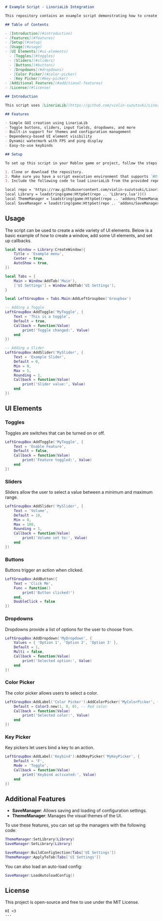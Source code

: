 ```markdown
# Example Script - LinoriaLib Integration

This repository contains an example script demonstrating how to create a simple and customizable GUI using **LinoriaLib**. The script showcases how to integrate elements such as toggles, sliders, dropdowns, buttons, and more.

## Table of Contents

- [Introduction](#introduction)
- [Features](#features)
- [Setup](#setup)
- [Usage](#usage)
- [UI Elements](#ui-elements)
  - [Toggles](#toggles)
  - [Sliders](#sliders)
  - [Buttons](#buttons)
  - [Dropdowns](#dropdowns)
  - [Color Picker](#color-picker)
  - [Key Picker](#key-picker)
- [Additional Features](#additional-features)
- [License](#license)

## Introduction

This script uses [LinoriaLib](https://github.com/violin-suzutsuki/LinoriaLib) to create a user-friendly and modular GUI for Roblox scripts. You can easily customize and extend the functionality by modifying the provided code.

## Features

- Simple GUI creation using LinoriaLib
- Toggle buttons, sliders, input fields, dropdowns, and more
- Built-in support for themes and configuration management
- Dependency-based UI element visibility
- Dynamic watermark with FPS and ping display
- Easy-to-use keybinds

## Setup

To set up this script in your Roblox game or project, follow the steps below:

1. Clone or download the repository.
2. Make sure you have a script execution environment that supports `HttpGet` for loading remote libraries.
3. Include the following code to load LinoriaLib from the provided repository URL.

local repo = 'https://raw.githubusercontent.com/violin-suzutsuki/LinoriaLib/main/'
local Library = loadstring(game:HttpGet(repo .. 'Library.lua'))()
local ThemeManager = loadstring(game:HttpGet(repo .. 'addons/ThemeManager.lua'))()
local SaveManager = loadstring(game:HttpGet(repo .. 'addons/SaveManager.lua'))()
```

## Usage

The script can be used to create a wide variety of UI elements. Below is a basic example of how to create a window, add some UI elements, and set up callbacks.

```lua
local Window = Library:CreateWindow({
    Title = 'Example menu',
    Center = true,
    AutoShow = true,
})

local Tabs = {
    Main = Window:AddTab('Main'),
    ['UI Settings'] = Window:AddTab('UI Settings'),
}

local LeftGroupBox = Tabs.Main:AddLeftGroupbox('Groupbox')

-- Adding a Toggle
LeftGroupBox:AddToggle('MyToggle', {
    Text = 'This is a toggle',
    Default = true,
    Callback = function(Value)
        print('Toggle changed:', Value)
    end
})

-- Adding a Slider
LeftGroupBox:AddSlider('MySlider', {
    Text = 'Example Slider',
    Default = 0,
    Min = 0,
    Max = 5,
    Rounding = 1,
    Callback = function(Value)
        print('Slider value:', Value)
    end
})
```

## UI Elements

### Toggles

Toggles are switches that can be turned on or off.

```lua
LeftGroupBox:AddToggle('MyToggle', {
    Text = 'Enable Feature',
    Default = false,
    Callback = function(Value)
        print('Feature toggled:', Value)
    end
})
```

### Sliders

Sliders allow the user to select a value between a minimum and maximum range.

```lua
LeftGroupBox:AddSlider('MySlider', {
    Text = 'Volume',
    Default = 10,
    Min = 0,
    Max = 100,
    Rounding = 1,
    Callback = function(Value)
        print('Volume set to:', Value)
    end
})
```

### Buttons

Buttons trigger an action when clicked.

```lua
LeftGroupBox:AddButton({
    Text = 'Click Me',
    Func = function()
        print('Button clicked!')
    end,
    DoubleClick = false
})
```

### Dropdowns

Dropdowns provide a list of options for the user to choose from.

```lua
LeftGroupBox:AddDropdown('MyDropdown', {
    Values = { 'Option 1', 'Option 2', 'Option 3' },
    Default = 1,
    Multi = false,
    Callback = function(Value)
        print('Selected option:', Value)
    end
})
```

### Color Picker

The color picker allows users to select a color.

```lua
LeftGroupBox:AddLabel('Color Picker'):AddColorPicker('MyColorPicker', {
    Default = Color3.new(1, 0, 0), -- Red color
    Callback = function(Value)
        print('Selected color:', Value)
    end
})
```

### Key Picker

Key pickers let users bind a key to an action.

```lua
LeftGroupBox:AddLabel('Keybind'):AddKeyPicker('MyKeyPicker', {
    Default = 'F',
    Mode = 'Toggle',
    Callback = function(Value)
        print('Keybind activated:', Value)
    end
})
```

## Additional Features

- **SaveManager**: Allows saving and loading of configuration settings.
- **ThemeManager**: Manages the visual themes of the UI.

To use these features, you can set up the managers with the following code:

```lua
ThemeManager:SetLibrary(Library)
SaveManager:SetLibrary(Library)

SaveManager:BuildConfigSection(Tabs['UI Settings'])
ThemeManager:ApplyToTab(Tabs['UI Settings'])
```

You can also load an auto-load config:

```lua
SaveManager:LoadAutoloadConfig()
```

## License

This project is open-source and free to use under the MIT License.
```
HI <3
---
